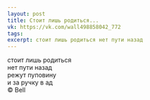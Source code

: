 ```yaml
---
layout: post
title: Стоит лишь родиться...
vk: https://vk.com/wall498858042_772
tags: 
excerpt: стоит лишь родиться нет пути назад
---
```

стоит лишь родиться <br>
нет пути назад <br>
режут пуповину <br>
и за ручку в ад <br>
© Bell